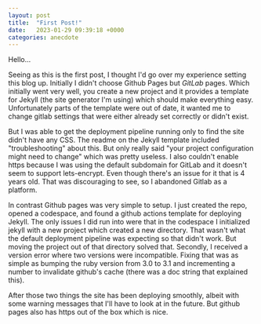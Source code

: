 ```yaml
---
layout: post
title:  "First Post!"
date:   2023-01-29 09:39:18 +0000
categories: anecdote
---
```


Hello...

Seeing as this is the first post, I thought I'd go over my experience setting this blog up. Initially I didn't choose Github Pages but _GitLab_ pages. Which initially went very well, you create a new project and it provides a template for Jekyll (the site generator I'm using) which should make everything easy. Unfortunately parts of the template were out of date, it wanted me to change gitlab settings that were either already set correctly or didn't exist.

But I was able to get the deployment pipeline running only to find the site didn't have any CSS. The readme on the Jekyll template included "troubleshooting" about this. But only really said "your project configuration might need to change" which was pretty useless. I also couldn't enable https because I was using the default subdomain for GitLab and it doesn't seem to support lets-encrypt. Even though there's an issue for it that is 4 years old. That was discouraging to see, so I abandoned Gitlab as a platform.

In contrast Github pages was very simple to setup. I just created the repo, opened a codespace, and found a github actions template for deploying Jekyll. The only issues I did run into were that in the codespace I initialized jekyll with a new project which created a new directory. That wasn't what the default deployment pipeline was expecting so that didn't work. But moving the project out of that directory solved that. Secondly, I received a version error where two versions were incompatible. Fixing that was as simple as bumping the ruby version from 3.0 to 3.1 and incrementing a number to invalidate github's cache (there was a doc string that explained this). 

After those two things the site has been deploying smoothly, albeit with some warning messages that I'll have to look at in the future. But github pages also has https out of the box which is nice.
